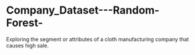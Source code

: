 # Company_Dataset---Random-Forest-
Exploring the segment or attributes of a cloth manufacturing company that causes high sale.
